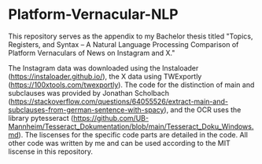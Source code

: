 # Platform-Vernacular-NLP

This repository serves as the appendix to my Bachelor thesis titled "Topics, Registers, and Syntax – A Natural Language Processing Comparison of Platform Vernaculars of News on Instagram and X."

The Instagram data was downloaded using the Instaloader (https://instaloader.github.io/), the X data using TWExportly (https://100xtools.com/twexportly). The code for the distinction of main and subclauses was provided by Jonathan Scholbach (https://stackoverflow.com/questions/64055526/extract-main-and-subclauses-from-german-sentence-with-spacy), and the OCR uses the library pytesseract (https://github.com/UB-Mannheim/Tesseract_Dokumentation/blob/main/Tesseract_Doku_Windows.md). The liscenses for the specific code parts are detailed in the code. All other code was written by me and can be used according to the MIT liscense in this repository.

